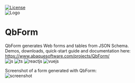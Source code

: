 [![License](https://abaquesoftware.com/images/markdown_apache20.svg)](https://opensource.org/licenses/Apache-2.0)  
![Logo](https://www.abaquesoftware.com/images/logo_abaquesoftware.png)  
# QbForm  
QbForm generates Web forms and tables from JSON Schema.  
Demos, downloads, quick-start guide and documentation here: https://www.abaquesoftware.com/projects/QbForm/  
![js](https://www.abaquesoftware.com/projects/QbForm/javascript.png)
![ts](https://www.abaquesoftware.com/projects/QbForm/typescript.png)
![reactjs](https://www.abaquesoftware.com/projects/QbForm/reactjs.png)
![vuejs](https://www.abaquesoftware.com/projects/QbForm/vuejs.png)  
  
Screenshot of a form generated with QbForm:  
![screenshot](https://abaquesoftware.com/projects/QbForm/screenshot.png)
